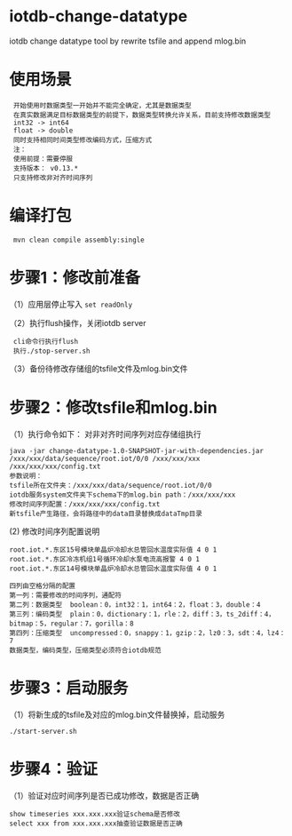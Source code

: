 # iotdb-change-datatype
iotdb change datatype tool by rewrite tsfile and append mlog.bin

# 使用场景
     
     开始使用时数据类型一开始并不能完全确定，尤其是数据类型
     在真实数据满足目标数据类型的前提下，数据类型转换允许关系，目前支持修改数据类型
     int32 -> int64
     float -> double
     同时支持相同时间类型修改编码方式，压缩方式
     注：
     使用前提：需要停服
     支持版本： v0.13.*
     只支持修改非对齐时间序列
     
# 编译打包
   
     mvn clean compile assembly:single 
     
# 步骤1：修改前准备
  （1）应用层停止写入 ```set readOnly```
   
  （2）执行flush操作，关闭iotdb server
   
     cli命令行执行flush
     执行./stop-server.sh
    
  （3）备份待修改存储组的tsfile文件及mlog.bin文件
    
    
#    步骤2：修改tsfile和mlog.bin
（1）执行命令如下：
    对非对齐时间序列对应存储组执行
    
    java -jar change-datatype-1.0-SNAPSHOT-jar-with-dependencies.jar /xxx/xxx/data/sequence/root.iot/0/0 /xxx/xxx/xxx  /xxx/xxx/xxx/config.txt
    参数说明：
    tsfile所在文件夹：/xxx/xxx/data/sequence/root.iot/0/0
    iotdb服务system文件夹下schema下的mlog.bin path：/xxx/xxx/xxx
    修改时间序列配置：/xxx/xxx/xxx/config.txt
    新tsfile产生路径，会将路径中的data目录替换成dataTmp目录
     
 (2) 修改时间序列配置说明
  
    root.iot.*.东区15号模块单晶炉冷却水总管回水温度实际值 4 0 1
    root.iot.*.东区冷冻机组1号循环冷却水泵电流高报警 4 0 1
    root.iot.*.东区14号模块单晶炉冷却水总管回水温度实际值 4 0 1

    四列由空格分隔的配置
    第一列：需要修改的时间序列，通配符
    第二列：数据类型  boolean：0，int32：1，int64：2，float：3，double：4
    第三列：编码类型  plain：0，dictionary：1，rle：2，diff：3，ts_2diff：4，bitmap：5，regular：7，gorilla：8
    第四列：压缩类型  uncompressed：0，snappy：1，gzip：2，lz0：3，sdt：4，lz4：7
    数据类型，编码类型，压缩类型必须符合iotdb规范  
    
    
 # 步骤3：启动服务
（1）将新生成的tsfile及对应的mlog.bin文件替换掉，启动服务

    ./start-server.sh

 # 步骤4：验证
（1）验证对应时间序列是否已成功修改，数据是否正确

    show timeseries xxx.xxx.xxx验证schema是否修改
    select xxx from xxx.xxx.xxx抽查验证数据是否正确 
